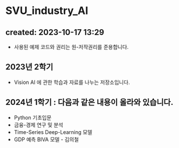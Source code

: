 # SVU_industry_AI


created: 2023-10-17 13:29
---
- 사용된 예제 코드와 권리는 원-저작권리를 준용합니다.

2023년 2학기
---
- Vision AI 에 관한 학습과 자료를 나누는 저장소입니다.

2024년 1학기 : 다음과 같은 내용이 올라와 있습니다.
---
- Python 기초입문
- 금융-경제 연구 및 분석 
- Time-Series Deep-Learning 모델
- GDP 예측 BIVA 모델 - 김의철 
